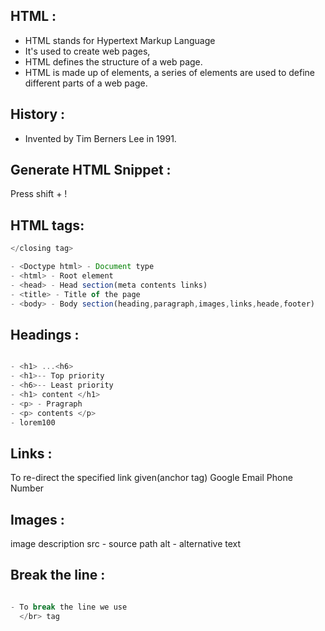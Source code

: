 ## HTML :

- HTML stands for Hypertext Markup Language
- It's used to create web pages,
- HTML defines the structure of a web page.
- HTML is made up of elements, a series of elements are used to define different parts of a web page.

## History :

- Invented by Tim Berners Lee in 1991.

## Generate HTML Snippet :

Press shift + !

## HTML tags:

```js
</closing tag>

- <Doctype html> - Document type
- <html> - Root element
- <head> - Head section(meta contents links)
- <title> - Title of the page
- <body> - Body section(heading,paragraph,images,links,heade,footer)
```

## Headings :

```js

- <h1> ...<h6>
- <h1>-- Top priority
- <h6>-- Least priority
- <h1> content </h1>
- <p> - Pragraph
- <p> contents </p>
- lorem100
```

## Links :

To re-direct the specified link given(anchor tag) <a>
Google
Email
Phone Number

## Images :

image description
src - source path
alt - alternative text

## Break the line :

```js

- To break the line we use
  </br> tag
```
